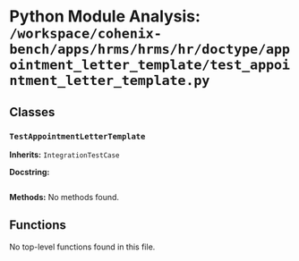 # Python Module Analysis: `/workspace/cohenix-bench/apps/hrms/hrms/hr/doctype/appointment_letter_template/test_appointment_letter_template.py`

## Classes

### `TestAppointmentLetterTemplate`
**Inherits:** `IntegrationTestCase`


**Docstring:**
```

```

**Methods:**
No methods found.




## Functions

No top-level functions found in this file.
